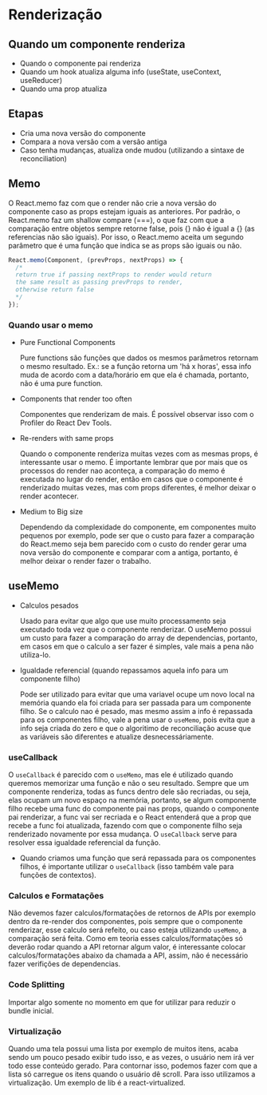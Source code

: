 # Renderização

## Quando um componente renderiza

- Quando o componente pai renderiza
- Quando um hook atualiza alguma info (useState, useContext, useReducer)
- Quando uma prop atualiza

## Etapas

- Cria uma nova versão do componente
- Compara a nova versão com a versão antiga
- Caso tenha mudanças, atualiza onde mudou (utilizando a sintaxe de reconciliation)

## Memo

O React.memo faz com que o render não crie a nova versão do componente caso as props estejam iguais as anteriores.
Por padrão, o React.memo faz um shallow compare (===), o que faz com que a comparação entre objetos sempre retorne false, pois {} não é igual a {} (as referencias não são iguais). Por isso, o React.memo aceita um segundo parâmetro que é uma função que indica se as props são iguais ou não.

```jsx
React.memo(Component, (prevProps, nextProps) => {
  /*
  return true if passing nextProps to render would return
  the same result as passing prevProps to render,
  otherwise return false
  */
});
```

### Quando usar o memo

- Pure Functional Components

  Pure functions são funções que dados os mesmos parâmetros retornam o mesmo resultado. Ex.: se a função retorna um 'há x horas', essa info muda de acordo com a data/horário em que ela é chamada, portanto, não é uma pure function.

- Components that render too often

  Componentes que renderizam de mais. É possível observar isso com o Profiler do React Dev Tools.

- Re-renders with same props

  Quando o componente renderiza muitas vezes com as mesmas props, é interessante usar o memo.
  É importante lembrar que por mais que os processos do render nao aconteça, a comparação do memo é executada no lugar do render, então em casos que o componente é renderizado muitas vezes, mas com props diferentes, é melhor deixar o render acontecer.

- Medium to Big size

  Dependendo da complexidade do componente, em componentes muito pequenos por exemplo, pode ser que o custo para fazer a comparação do React.memo seja bem parecido com o custo do render gerar uma nova versão do componente e comparar com a antiga, portanto, é melhor deixar o render fazer o trabalho.

## useMemo

- Calculos pesados

  Usado para evitar que algo que use muito processamento seja executado toda vez que o componente renderizar.
  O useMemo possui um custo para fazer a comparação do array de dependencias, portanto, em casos em que o calculo a ser fazer é simples, vale mais a pena não utiliza-lo.

- Igualdade referencial (quando repassamos aquela info para um componente filho)

  Pode ser utilizado para evitar que uma variavel ocupe um novo local na memória quando ela foi criada para ser passada para um componente filho.
  Se o calculo nao é pesado, mas mesmo assim a info é repassada para os componentes filho, vale a pena usar o `useMemo`, pois evita que a info seja criada do zero e que o algoritimo de reconciliação acuse que as variáveis são diferentes e atualize desnecessáriamente.

### useCallback

O `useCallback` é parecido com o `useMemo`, mas ele é utilizado quando queremos memorizar uma função e não o seu resultado.
Sempre que um componente renderiza, todas as funcs dentro dele são recriadas, ou seja, elas ocupam um novo espaço na memória, portanto, se algum componente filho recebe uma func do componente pai nas props, quando o componente pai renderizar, a func vai ser recriada e o React entenderá que a prop que recebe a func foi atualizada, fazendo com que o componente filho seja renderizado novamente por essa mudança. O `useCallback` serve para resolver essa igualdade referencial da função.

- Quando criamos uma função que será repassada para os componentes filhos, é importante utilizar o `useCallback` (isso também vale para funções de contextos).

### Calculos e Formatações

Não devemos fazer calculos/formatações de retornos de APIs por exemplo dentro da re-render dos componentes, pois sempre que o componente renderizar, esse calculo será refeito, ou caso esteja utilizando `useMemo`, a comparação será feita. Como em teoria esses calculos/formatações só deverão rodar quando a API retornar algum valor, é interessante colocar calculos/formatações abaixo da chamada a API, assim, não é necessário fazer verifições de dependencias.

### Code Splitting

Importar algo somente no momento em que for utilizar para reduzir o bundle inicial.

### Virtualização

Quando uma tela possui uma lista por exemplo de muitos itens, acaba sendo um pouco pesado exibir tudo isso, e as vezes, o usuário nem irá ver todo esse conteúdo gerado. Para contornar isso, podemos fazer com que a lista só carregue os itens quando o usuário dê scroll. Para isso utilizamos a virtualização.
Um exemplo de lib é a react-virtualized.
